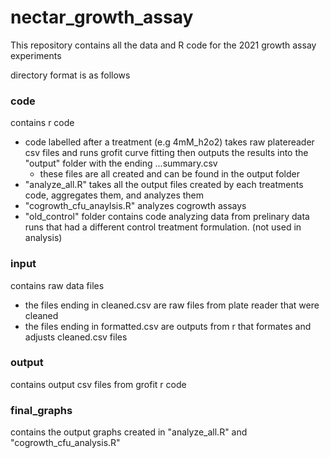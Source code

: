 # nectar_growth_assay
This repository contains all the data and R code for the 2021 growth assay experiments




directory format is as follows

### code
contains r code

* code labelled after a treatment (e.g 4mM_h2o2) takes raw platereader csv files and runs grofit curve fitting then outputs the results into the "output" folder with the ending ...summary.csv
  + these files are all created and can be found in the output folder
* "analyze_all.R" takes all the output files created by each treatments code, aggregates them, and analyzes them
* "cogrowth_cfu_anaylsis.R" analyzes cogrowth assays
* "old_control" folder contains code analyzing data from prelinary data runs that had a different control treatment formulation. (not used in analysis)

### input
contains raw data files

* the files ending in cleaned.csv are raw files from plate reader that were cleaned
* the files ending in formatted.csv are outputs from r that formates and adjusts cleaned.csv files
    
### output
contains output csv files from grofit r code

### final_graphs
contains the output graphs created in "analyze_all.R" and "cogrowth_cfu_analysis.R"





